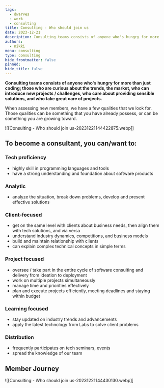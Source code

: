 ```yaml
---
tags:
  - dwarves
  - work
  - consulting
title: Consulting - Who should join us
date: 2023-12-21
description: Consulting teams consists of anyone who's hungry for more than just coding; those who are curious about the trends, the market, who can introduce new projects / challenges, who care about providing sensible solutions, and who take great care of projects.
authors:
  - nikki
menu: consulting
type: consulting
hide_frontmatter: false
pinned:
hide_title: false
---
```


**Consulting teams consists of anyone who's hungry for more than just coding; those who are curious about the trends, the market, who can introduce new projects / challenges, who care about providing sensible solutions, and who take great care of projects.**

When assessing new members, we have a few qualities that we look for. Those qualities can be something that you have already possess, or can be something you are growing toward.

![[Consulting - Who should join us-20231221144422875.webp]]

## To become a consultant, you can/want to:
### Tech proficiency
- highly skill in programming languages and tools
- have a strong understanding and foundation about software products

### Analytic
- analyze the situation, break down problems, develop and present effective solutions

### Client-focused
- get on the same level with clients about business needs, then align them with tech solutions, and via versa
- understand industry dynamics, competitions, and business models
- build and maintain relationship with clients
- can explain complex technical concepts in simple terms

### Project focused
- oversee / take part in the entire cycle of software consulting and delivery from ideation to deployment
- work on multiple projects simultaneously
- manage time and priorities effectively
- plan and execute projects efficiently, meeting deadlines and staying within budget

### Learning focused
- stay updated on industry trends and advancements
- apply the latest technology from Labs to solve client problems

### Distribution
- frequently participates on tech seminars, events
- spread the knowledge of our team

## Member Journey
![[Consulting - Who should join us-20231221144430130.webp]]
